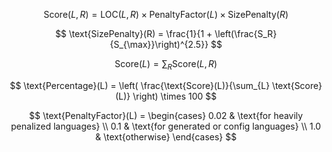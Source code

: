 $$
\text{Score}(L, R) = \text{LOC}(L, R) \times \text{PenaltyFactor}(L) \times \text{SizePenalty}(R)
$$

$$
\text{SizePenalty}(R) = \frac{1}{1 + \left(\frac{S_R}{S_{\max}}\right)^{2.5}}
$$

$$
\text{Score}(L) = \sum_{R} \text{Score}(L, R)
$$

$$
\text{Percentage}(L) = \left( \frac{\text{Score}(L)}{\sum_{L} \text{Score}(L)} \right) \times 100
$$

$$
\text{PenaltyFactor}(L) = \begin{cases}
0.02 & \text{for heavily penalized languages} \\
0.1 & \text{for generated or config languages} \\
1.0 & \text{otherwise}
\end{cases}
$$
